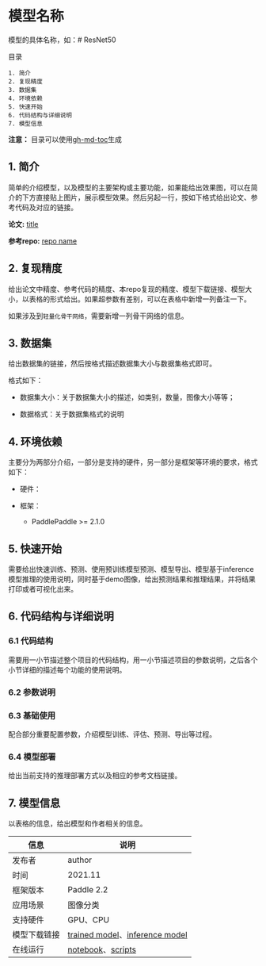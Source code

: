 # 模型名称

模型的具体名称，如：# ResNet50


目录

```
1. 简介
2. 复现精度
3. 数据集
4. 环境依赖
5. 快速开始
6. 代码结构与详细说明
7. 模型信息
```

**注意：** 目录可以使用[gh-md-toc](https://github.com/ekalinin/github-markdown-toc)生成

## 1. 简介

简单的介绍模型，以及模型的主要架构或主要功能，如果能给出效果图，可以在简介的下方直接贴上图片，展示模型效果。然后另起一行，按如下格式给出论文、参考代码及对应的链接。

**论文:** [title](url)

**参考repo:** [repo name](url)

## 2. 复现精度

给出论文中精度、参考代码的精度、本repo复现的精度、模型下载链接、模型大小，以表格的形式给出。如果超参数有差别，可以在表格中新增一列备注一下。

如果涉及到`轻量化骨干网络`，需要新增一列骨干网络的信息。

## 3. 数据集

给出数据集的链接，然后按格式描述数据集大小与数据集格式即可。

格式如下：

- 数据集大小：关于数据集大小的描述，如类别，数量，图像大小等等；

- 数据格式：关于数据集格式的说明

## 4. 环境依赖

主要分为两部分介绍，一部分是支持的硬件，另一部分是框架等环境的要求，格式如下：

- 硬件：

- 框架：
  - PaddlePaddle >= 2.1.0

## 5. 快速开始

需要给出快速训练、预测、使用预训练模型预测、模型导出、模型基于inference模型推理的使用说明，同时基于demo图像，给出预测结果和推理结果，并将结果打印或者可视化出来。

## 6. 代码结构与详细说明

### 6.1 代码结构

需要用一小节描述整个项目的代码结构，用一小节描述项目的参数说明，之后各个小节详细的描述每个功能的使用说明。

### 6.2 参数说明

### 6.3 基础使用

配合部分重要配置参数，介绍模型训练、评估、预测、导出等过程。

### 6.4 模型部署

给出当前支持的推理部署方式以及相应的参考文档链接。

## 7. 模型信息

以表格的信息，给出模型和作者相关的信息。

| 信息 | 说明 |
| --- | --- |
| 发布者 | author |
| 时间 | 2021.11 |
| 框架版本 | Paddle 2.2 |
| 应用场景 | 图像分类 |
| 支持硬件 | GPU、CPU |
| 模型下载链接 | [trained model](url)、[inference model](url)  |
| 在线运行 | [notebook](url)、[scripts](url) |
